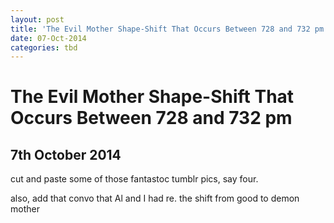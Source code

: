 ```yaml
---
layout: post
title: 'The Evil Mother Shape-Shift That Occurs Between 728 and 732 pm'
date: 07-Oct-2014
categories: tbd
---
```


# The Evil Mother Shape-Shift That Occurs Between 728 and 732 pm

## 7th October 2014

cut and paste some of those fantastoc tumblr pics,   say four.

also, add that convo that Al and I had re. the shift from good to demon mother
